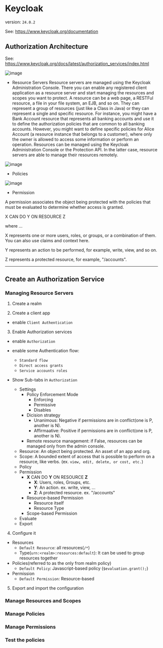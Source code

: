 # Keycloak

version: `24.0.2`

See: https://www.keycloak.org/documentation

## Authorization Architecture

See: https://www.keycloak.org/docs/latest/authorization_services/index.html

![image](https://github.com/pydemia/keycloak/assets/18019100/972775e0-ff0f-4088-b2bb-d4a611a671c4)


* Resource Servers
Resource servers are managed using the Keycloak Administration Console.
There you can enable any registered client application as a resource server and start managing the resources and scopes you want to protect.
A resource can be a web page, a RESTFul resource, a file in your file system, an EJB, and so on. They can represent a group of resources (just like a Class in Java) or they can represent a single and specific resource.
For instance, you might have a Bank Account resource that represents all banking accounts and use it to define the authorization policies that are common to all banking accounts. However, you might want to define specific policies for Alice Account (a resource instance that belongs to a customer), where only the owner is allowed to access some information or perform an operation.
Resources can be managed using the Keycloak Administration Console or the Protection API. In the latter case, resource servers are able to manage their resources remotely.

![image](https://github.com/pydemia/keycloak/assets/18019100/0d294f38-6daf-4d11-849c-e2f56ba4aa72)

* Policies

![image](https://github.com/pydemia/keycloak/assets/18019100/06b1de1b-252d-4926-bcdb-497e4c3f6dcd)



* Permission

A permission associates the object being protected with the policies that must be evaluated to determine whether access is granted.

X CAN DO Y ON RESOURCE Z

where …​

X represents one or more users, roles, or groups, or a combination of them. You can also use claims and context here.

Y represents an action to be performed, for example, write, view, and so on.

Z represents a protected resource, for example, "/accounts".

---

## Create an Authorization Service

### Managing Resource Servers

1. Create a realm

2. Create a client app

* enable `Client Authentication`

3. Enable Authorization services

* enable `Authorization`
* enable some Authentication flow:
  - `Standard flow`
  - `Direct access grants`
  - `Service accounts roles`

* Show Sub-tabs in `Authorization`
  - Settings
    - Policy Enforcement Mode
      - Enforcing
      - Permissive
      - Disables
    - Dicision strategy
      - Unanimous: Negative if permissions are in conflict(one is P, another is N).
      - Affirmaative: Positive if permissions are in conflict(one is P, another is N).
    - Remote resource management: if False, resources can be managed only from the admin console.
  - Resource: An object being protected. An asset of an app and org.
  - Scope: A bounded extent of access that is possible to perform on a resource, like verbs. (ex. `view, edit, delete, or cost, etc.`)
  - Policy
  - Permission
    - __X__ CAN DO __Y__ ON RESOURCE __Z__
      - __X__: Users, roles, Groups, etc.
      - __Y__: An action. ex. write, view, ...
      - __Z__: A protected resource. ex. "/accounts"
    - Resource-based Permission
      - Resource itself
      - Resource Type
    - Scope-based Permission
  - Evaluate
  - Export

4. Configure it

* Resources
  - `Default Resource`: all resources(`/*`)
  - Type(`urn:<realm>:resources:default`): It can be used to group resources together
* Policies(referred to as the only from realm policy)
  - `Default Policy`: Javascript-based policy (`$evaluation.grant();`)
* Permission
  - `Default Permission`: Resource-based

5. Export and import the configuration

### Manage Resources and Scopes



### Manage Policies

### Manage Permissions

### Test the policies


